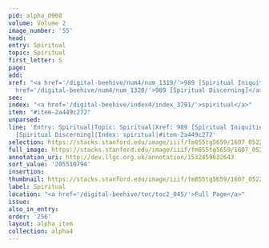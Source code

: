 ```yaml
---
pid: alpha_0908
volume: Volume 2
image_number: '55'
head:
entry: Spiritual
topic: Spiritual
first_letter: S
page:
add:
xref: "<a href='/digital-beehive/num4/num_1319/'>989 [Spiritual Iniquities]</a>|<a
  href='/digital-beehive/num4/num_1320/'>989 [Spiritual Discerning]</a>"
see:
index: "<a href='/digital-beehive/index4/index_3791/'>spiritual</a>"
item: "#item-2a449c272"
unparsed:
line: 'Entry: Spiritual|Topic: Spiritual|Xref: 989 [Spiritual Iniquities]|Xref: 989
  [Spiritual Discerning]|Index: spiritual|#item-2a449c272'
selection: https://stacks.stanford.edu/image/iiif/fm855tg5659/1607_0522/273,794,3110,412/full/0/default.jpg
full_image: https://stacks.stanford.edu/image/iiif/fm855tg5659/1607_0522/full/full/0/default.jpg
annotation_uri: http://dev.llgc.org.uk/annotation/1532459632643
sort_value: '205510794'
insertion:
thumbnail: https://stacks.stanford.edu/image/iiif/fm855tg5659/1607_0522/273,794,600,180/250,/0/default.jpg
label: Spiritual
location: "<a href='/digital-beehive/toc/toc2_045/'>Full Page</a>"
issue:
also_in_entry:
order: '256'
layout: alpha_item
collection: alpha4
---
```

